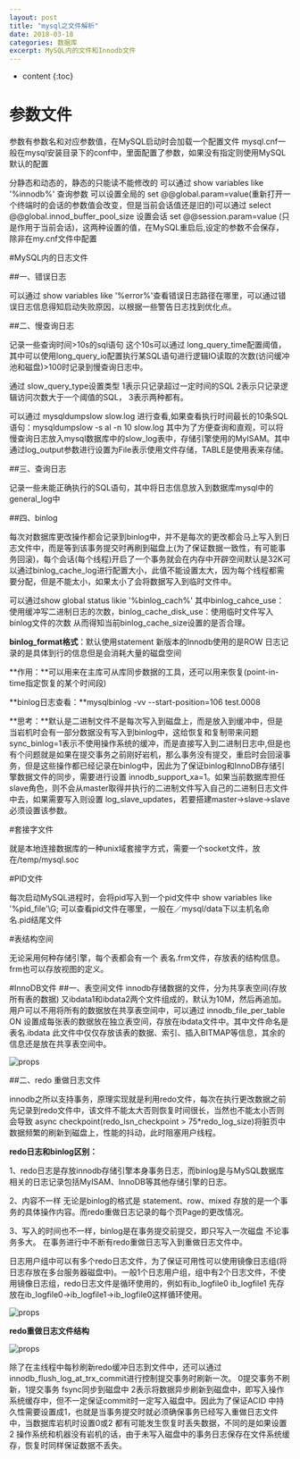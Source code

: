 ```yaml
---
layout: post
title: "mysql之文件解析"
date: 2018-03-18
categories: 数据库
excerpt: MySQL内的文件和Innodb文件
---
```


* content
{:toc}

# 参数文件

参数有参数名和对应参数值，在MySQL启动时会加载一个配置文件 mysql.cnf一般在mysql安装目录下的conf中，里面配置了参数，如果没有指定则使用MySQL默认的配置

分静态和动态的，静态的只能读不能修改的
可以通过 show variables like '%innodb%' 查询参数
可以设置全局的 set @@global.param=value(重新打开一个终端时的会话的参数值会改变，但是当前会话值还是旧的)可以通过 select @@global.innod\_buffer\_pool_size 设置会话 set @@session.param=value (只是作用于当前会话)，这两种设置的值，在MySQL重启后,设定的参数不会保存，除非在my.cnf文件中配置

#MySQL内的日志文件

##一、错误日志

可以通过 show variables like '%error%'查看错误日志路径在哪里，可以通过错误日志信息得知启动失败原因，以根据一些警告日志找到优化点。


##二、慢查询日志

记录一些查询时间>10s的sql语句 这个10s可以通过 long\_query\_time配置阈值，其中可以使用long\_query\_io配置执行某SQL语句进行逻辑IO读取的次数(访问缓冲池和磁盘)>100时记录到慢查询日志中。
 
 通过 slow\_query\_type设置类型 1表示只记录超过一定时间的SQL 2表示只记录逻辑访问次数大于一个阈值的SQL， 3表示两种都有。
 
 可以通过 mysqldumpslow slow.log 进行查看,如果查看执行时间最长的10条SQL语句：mysqldumpslow -s al -n 10 slow.log 
  其中为了方便查询和直观，可以将慢查询日志放入mysql数据库中的slow\_log表中，存储引擎使用的MyISAM。其中通过log_output参数进行设置为File表示使用文件存储，TABLE是使用表来存储。


##三、查询日志

记录一些未能正确执行的SQL语句，其中将日志信息放入到数据库mysql中的general_log中


##四、binlog

每次对数据库更改操作都会记录到binlog中，并不是每次的更改都会马上写入到日志文件中，而是等到该事务提交时再刷到磁盘上(为了保证数据一致性，有可能事务回滚)，每个会话(每个线程)开启了一个事务就会在内存中开辟空间默认是32K可以通过binlog_cache_log进行配置大小，此值不能设置太大，因为每个线程都需要分配，但是不能太小，如果太小了会将数据写入到临时文件中。

可以通过show global status likie '%binlog_cach%' 其中binlog_cahce_use：使用缓冲写二进制日志的次数，binlog_cache_disk_use：使用临时文件写入binlog文件的次数 从而得知当前binlog_cache_size设置的是否合理。

**binlog_format格式**：默认使用statement 新版本的Innodb使用的是ROW 日志记录的是具体到行的信息但是会消耗大量的磁盘空间

**作用：**可以用来在主库可从库同步数据的工具，还可以用来恢复(point-in-time指定恢复的某个时间段)

**binlog日志查看：**mysqlbinlog -vv --start-position=106 test.0008

 **思考：**默认是二进制文件不是每次写入到磁盘上，而是放入到缓冲中，但是当岩机时会有一部分数据没有写入到binlog中，这给恢复和复制带来问题 sync_binlog=1表示不使用操作系统的缓冲，而是直接写入到二进制日志中,但是也有个问题就是如果在提交事务之前刚好岩机，那么事务没有提交，重启时会回滚事务，但是这些操作都已经记录在binlog中，因此为了保证binlog和InnoDB存储引擎数据文件的同步，需要进行设置 innodb_support_xa=1。如果当前数据库担任slave角色，则不会从master取得并执行的二进制文件写入自己的二进制日志文件中去，如果需要写入则设置 log_slave_updates，若要搭建master->slave->slave必须设置该参数。


#套接字文件 

就是本地连接数据库的一种unix域套接字方式，需要一个socket文件，放在/temp/mysql.soc

#PID文件

每次启动MySQL进程时，会将pid写入到一个pid文件中
show variables like '%pid_file'\G; 可以查看pid文件在哪里，一般在／mysql/data下以主机名命名.pid结尾文件

#表结构空间

无论采用何种存储引擎，每个表都会有一个 表名.frm文件，存放表的结构信息。frm也可以存放视图的定义。

#InnoDB文件
##一、表空间文件
innodb存储数据的文件，分为共享表空间(存放所有表的数据) 又ibdata1和ibdata2两个文件组成的，默认为10M，然后再追加。用户可以不用将所有的数据放在共享表空间中，可以通过 innodb_file_per_table ON 设置成每张表的数据放在独立表空间，存放在ibdata文件中。其中文件命名是  表名.ibdata 此文件中仅仅存放该表的数据、索引、插入BITMAP等信息，其余的信息还是放在共享表空间中。

![props](http://dymdmy2120.github.com//static/2018-03-images/innodb-table-file.png)

##二、redo 重做日志文件

innodb之所以支持事务，原理实现就是利用redo文件，每次在执行更改数据之前先记录到redo文件中，该文件不能太大否则恢复时间很长，当然也不能太小否则会导致 async checkpoint(redo_lsn_checkpoint > 75*redo_log_size)将脏页中数据频繁的刷新到磁盘上，性能的抖动，此时阻塞用户线程。

**redo日志和binlog区别：**

1、redo日志是存放innodb存储引擎本身事务日志，而binlog是与MySQL数据库相关的日志记录包括MyISAM、InnoDB等其他存储引擎的日志。 

2、内容不一样 无论是binlog的格式是 statement、row、mixed 存放的是一个事务的具体操作内容。而redo重做日志记录的每个页Page的更改情况。

3、写入的时间也不一样，binlog是在事务提交前提交，即只写入一次磁盘 不论事务多大。 在事务进行中不断有redo重做日志写入到重做日志文件中。


日志用户组中可以有多个redo日志文件，为了保证可用性可以使用镜像日志组(将日志存放在多台服务器磁盘中)。一般1个日志用户组，组中有2个日志文件，不使用镜像日志组，redo日志文件是循环使用的，例如有ib_logfile0 ib_logfile1 先存放在ib_logfile0->ib_logfile1->ib_logfile0这样循环使用。

![props](http://dymdmy2120.github.com//static/2018-03-images/log-group.png)

**redo重做日志文件结构**

![props](http://dymdmy2120.github.com//static/2018-03-images/redo-stru.png)


除了在主线程中每秒刷新redo缓冲日志到文件中，还可以通过 innodb_flush_log_at_trx_commit进行控制提交事务时刷新一次。 0提交事务不刷新，1提交事务 fsync同步到磁盘中 2表示将数据异步刷新到磁盘中，即写入操作系统缓存中，但不一定保证commit时一定写入磁盘中。因此为了保证ACID 中持久性需要设置成1，也就是当事务提交时就必须确保事务已经写入重做日志文件中，当数据库岩机时设置0或2 都有可能发生恢复时丢失数据，不同的是如果设置2 操作系统和机器没有岩机的话，由于未写入磁盘中的事务日志保存在文件系统缓存，恢复时同样保证数据不丢失。